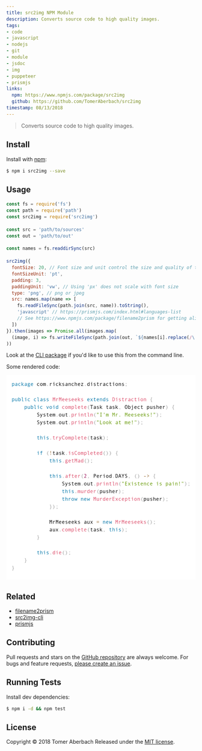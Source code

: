 ```yaml
---
title: src2img NPM Module
description: Converts source code to high quality images.
tags:
- code
- javascript
- nodejs
- git
- module
- jsdoc
- img
- puppeteer
- prismjs
links:
  npm: https://www.npmjs.com/package/src2img
  github: https://github.com/TomerAberbach/src2img
timestamp: 08/13/2018
---
```

> Converts source code to high quality images.

## Install

Install with [npm](https://www.npmjs.com):

```sh
$ npm i src2img --save
```

## Usage

```js
const fs = require('fs')
const path = require('path')
const src2img = require('src2img')

const src = 'path/to/sources'
const out = 'path/to/out'

const names = fs.readdirSync(src)

src2img({
  fontSize: 20, // Font size and unit control the size and quality of the image
  fontSizeUnit: 'pt',
  padding: 3,
  paddingUnit: 'vw', // Using 'px' does not scale with font size
  type: 'png', // png or jpeg
  src: names.map(name => [
    fs.readFileSync(path.join(src, name)).toString(),
    'javascript' // https://prismjs.com/index.html#languages-list
    // See https://www.npmjs.com/package/filename2prism for getting alias from filename
  ])
}).then(images => Promise.all(images.map(
  (image, i) => fs.writeFileSync(path.join(out, `${names[i].replace(/\.[^.]+$/g, '')}.png`), image))
))
```

Look at the [CLI package](https://www.npmjs.com/package/src2img-cli) if you'd like to use this from the command line.

Some rendered code:

![example](/img/src2img-example.png)

## Related

 * [filename2prism](https://www.npmjs.com/package/filename2prism)
 * [src2img-cli](https://www.npmjs.com/package/src2img-cli)
 * [prismjs](https://www.npmjs.com/package/prismjs)

## Contributing

Pull requests and stars on the [GitHub repository](https://www.npmjs.com/package/src2img) are always welcome. For bugs and feature requests, [please create an issue](https://github.com/TomerAberbach/src2img/issues/new).

## Running Tests

Install dev dependencies:

```sh
$ npm i -d && npm test
```

## License

Copyright © 2018 Tomer Aberbach
Released under the [MIT license](https://github.com/TomerAberbach/src2img/blob/master/LICENSE).